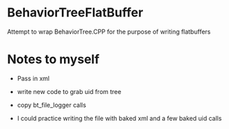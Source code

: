 # BehaviorTreeFlatBuffer
Attempt to wrap BehaviorTree.CPP for the purpose of writing flatbuffers

# Notes to myself
* Pass in xml
* write new code to grab uid from tree
* copy bt_file_logger calls

* I could practice writing the file with baked xml and a few baked uid calls